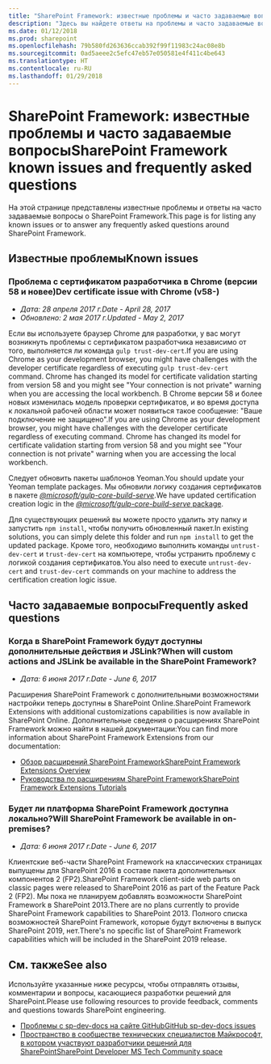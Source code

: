 ```yaml
---
title: "SharePoint Framework: известные проблемы и часто задаваемые вопросы"
description: "Здесь вы найдете ответы на проблемы и часто задаваемые вопросы, связанные с SharePoint Framework."
ms.date: 01/12/2018
ms.prod: sharepoint
ms.openlocfilehash: 79b580fd263636ccab392f99f11983c24ac08e8b
ms.sourcegitcommit: 0ad5aeee2c5efc47eb57e050581e4f411c4be643
ms.translationtype: HT
ms.contentlocale: ru-RU
ms.lasthandoff: 01/29/2018
---
```

# <a name="sharepoint-framework-known-issues-and-frequently-asked-questions"></a><span data-ttu-id="3338b-103">SharePoint Framework: известные проблемы и часто задаваемые вопросы</span><span class="sxs-lookup"><span data-stu-id="3338b-103">SharePoint Framework known issues and frequently asked questions</span></span>

<span data-ttu-id="3338b-104">На этой странице представлены известные проблемы и ответы на часто задаваемые вопросы о SharePoint Framework.</span><span class="sxs-lookup"><span data-stu-id="3338b-104">This page is for listing any known issues or to answer any frequently asked questions around SharePoint Framework.</span></span> 

## <a name="known-issues"></a><span data-ttu-id="3338b-105">Известные проблемы</span><span class="sxs-lookup"><span data-stu-id="3338b-105">Known issues</span></span>

### <a name="dev-certificate-issue-with-chrome-v58-"></a><span data-ttu-id="3338b-106">Проблема с сертификатом разработчика в Chrome (версии 58 и новее)</span><span class="sxs-lookup"><span data-stu-id="3338b-106">Dev certificate issue with Chrome (v58-)</span></span>

- <span data-ttu-id="3338b-107">*Дата: 28 апреля 2017 г.*</span><span class="sxs-lookup"><span data-stu-id="3338b-107">*Date - April 28, 2017*</span></span>
- <span data-ttu-id="3338b-108">*Обновлено: 2 мая 2017 г.*</span><span class="sxs-lookup"><span data-stu-id="3338b-108">*Updated - May 2, 2017*</span></span>

<span data-ttu-id="3338b-109">Если вы используете браузер Chrome для разработки, у вас могут возникнуть проблемы с сертификатом разработчика независимо от того, выполняется ли команда `gulp trust-dev-cert`.</span><span class="sxs-lookup"><span data-stu-id="3338b-109">If you are using Chrome as your development browser, you might have challenges with the developer certificate regardless of executing `gulp trust-dev-cert` command. Chrome has changed its model for certificate validation starting from version 58 and you might see "Your connection is not private" warning when you are accessing the local workbench.</span></span> <span data-ttu-id="3338b-110">В Chrome версии 58 и более новых изменилась модель проверки сертификатов, и во время доступа к локальной рабочей области может появиться такое сообщение: "Ваше подключение не защищено".</span><span class="sxs-lookup"><span data-stu-id="3338b-110">If you are using Chrome as your development browser, you might have challenges with the developer certificate regardless of executing  command. Chrome has changed its model for certificate validation starting from version 58 and you might see "Your connection is not private" warning when you are accessing the local workbench.</span></span>

<span data-ttu-id="3338b-111">Следует обновить пакеты шаблонов Yeoman.</span><span class="sxs-lookup"><span data-stu-id="3338b-111">You should update your Yeoman template packages.</span></span> <span data-ttu-id="3338b-112">Мы обновили логику создания сертификатов в пакете [*@microsoft/gulp-core-build-serve*](https://www.npmjs.com/package/@microsoft/gulp-core-build-serve).</span><span class="sxs-lookup"><span data-stu-id="3338b-112">We have updated certification creation logic in the [*@microsoft/gulp-core-build-serve* package](https://www.npmjs.com/package/@microsoft/gulp-core-build-serve).</span></span> 

<span data-ttu-id="3338b-113">Для существующих решений вы можете просто удалить эту папку и запустить `npm install`, чтобы получить обновленный пакет.</span><span class="sxs-lookup"><span data-stu-id="3338b-113">In existing solutions, you can simply delete this folder and run `npm install` to get the updated package.</span></span> <span data-ttu-id="3338b-114">Кроме того, необходимо выполнить команды `untrust-dev-cert` и `trust-dev-cert` на компьютере, чтобы устранить проблему с логикой создания сертификатов.</span><span class="sxs-lookup"><span data-stu-id="3338b-114">You also need to execute `untrust-dev-cert` and `trust-dev-cert` commands on your machine to address the certification creation logic issue.</span></span> 

## <a name="frequently-asked-questions"></a><span data-ttu-id="3338b-115">Часто задаваемые вопросы</span><span class="sxs-lookup"><span data-stu-id="3338b-115">Frequently asked questions</span></span>

### <a name="when-will-custom-actions-and-jslink-be-available-in-the-sharepoint-framework"></a><span data-ttu-id="3338b-116">Когда в SharePoint Framework будут доступны дополнительные действия и JSLink?</span><span class="sxs-lookup"><span data-stu-id="3338b-116">When will custom actions and JSLink be available in the SharePoint Framework?</span></span>

- <span data-ttu-id="3338b-117">*Дата: 6 июня 2017 г.*</span><span class="sxs-lookup"><span data-stu-id="3338b-117">*Date - June 6, 2017*</span></span>

<span data-ttu-id="3338b-118">Расширения SharePoint Framework с дополнительными возможностями настройки теперь доступны в SharePoint Online.</span><span class="sxs-lookup"><span data-stu-id="3338b-118">SharePoint Framework Extensions with additional customizations capabilities is now available in SharePoint Online.</span></span> <span data-ttu-id="3338b-119">Дополнительные сведения о расширениях SharePoint Framework можно найти в нашей документации:</span><span class="sxs-lookup"><span data-stu-id="3338b-119">You can find more information about SharePoint Framework Extensions from our documentation:</span></span>

- [<span data-ttu-id="3338b-120">Обзор расширений SharePoint Framework</span><span class="sxs-lookup"><span data-stu-id="3338b-120">SharePoint Framework Extensions Overview</span></span>](./extensions/overview-extensions.md)
- [<span data-ttu-id="3338b-121">Руководства по расширениям SharePoint Framework</span><span class="sxs-lookup"><span data-stu-id="3338b-121">SharePoint Framework Extensions Tutorials</span></span>](./extensions/get-started/build-a-hello-world-extension.md)

### <a name="will-sharepoint-framework-be-available-in-on-premises"></a><span data-ttu-id="3338b-122">Будет ли платформа SharePoint Framework доступна локально?</span><span class="sxs-lookup"><span data-stu-id="3338b-122">Will SharePoint Framework be available in on-premises?</span></span>

- <span data-ttu-id="3338b-123">*Дата: 6 июня 2017 г.*</span><span class="sxs-lookup"><span data-stu-id="3338b-123">*Date - June 6, 2017*</span></span>

<span data-ttu-id="3338b-124">Клиентские веб-части SharePoint Framework на классических страницах выпущены для SharePoint 2016 в составе пакета дополнительных компонентов 2 (FP2).</span><span class="sxs-lookup"><span data-stu-id="3338b-124">SharePoint Framework client-side web parts on classic pages were released to SharePoint 2016 as part of the Feature Pack 2 (FP2).</span></span> <span data-ttu-id="3338b-125">Мы пока не планируем добавлять возможности SharePoint Framework в SharePoint 2013.</span><span class="sxs-lookup"><span data-stu-id="3338b-125">There are no plans currently to provide SharePoint Framework capabilities to SharePoint 2013.</span></span> <span data-ttu-id="3338b-126">Полного списка возможностей SharePoint Framework, которые будут включены в выпуск SharePoint 2019, нет.</span><span class="sxs-lookup"><span data-stu-id="3338b-126">There's no specific list of SharePoint Framework capabilities which will be included in the SharePoint 2019 release.</span></span>

## <a name="see-also"></a><span data-ttu-id="3338b-127">См. также</span><span class="sxs-lookup"><span data-stu-id="3338b-127">See also</span></span>

<span data-ttu-id="3338b-128">Используйте указанные ниже ресурсы, чтобы отправлять отзывы, комментарии и вопросы, касающиеся разработки решений для SharePoint.</span><span class="sxs-lookup"><span data-stu-id="3338b-128">Please use following resources to provide feedback, comments and questions towards SharePoint engineering.</span></span> 

- [<span data-ttu-id="3338b-129">Проблемы с sp-dev-docs на сайте GitHub</span><span class="sxs-lookup"><span data-stu-id="3338b-129">GitHub sp-dev-docs issues</span></span>](https://github.com/SharePoint/sp-dev-docs/issues)
- [<span data-ttu-id="3338b-130">Пространство в сообществе технических специалистов Майкрософт, в котором участвуют разработчики решений для SharePoint</span><span class="sxs-lookup"><span data-stu-id="3338b-130">SharePoint Developer MS Tech Community space</span></span>](https://aka.ms/sppnp-community)

